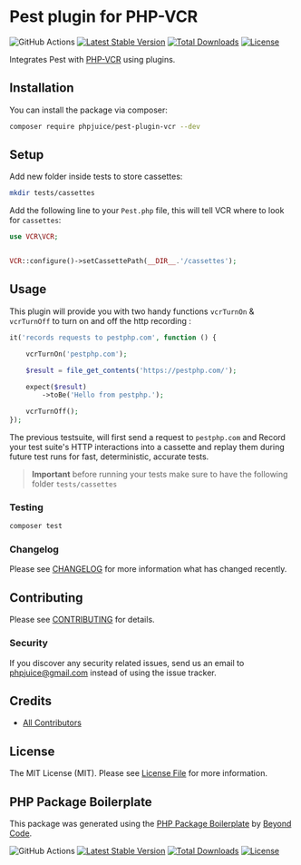 # Pest plugin for PHP-VCR

![GitHub Actions](https://github.com/phpjuice/pest-plugin-vcr/actions/workflows/ci.yml/badge.svg)
[![Latest Stable Version](http://poser.pugx.org/phpjuice/pest-plugin-vcr/v)](https://packagist.org/packages/phpjuice/pest-plugin-vcr)
[![Total Downloads](http://poser.pugx.org/phpjuice/pest-plugin-vcr/downloads)](https://packagist.org/packages/phpjuice/pest-plugin-vcr)
[![License](http://poser.pugx.org/phpjuice/pest-plugin-vcr/license)](https://packagist.org/packages/phpjuice/pest-plugin-vcr)

Integrates Pest with [PHP-VCR](http://php-vcr.github.io) using plugins.

## Installation

You can install the package via composer:

```bash
composer require phpjuice/pest-plugin-vcr --dev
```

## Setup

Add new folder inside tests to store cassettes:

```bash
mkdir tests/cassettes
```

Add the following line to your `Pest.php` file, this will tell
VCR where to look for `cassettes`:

```php
use VCR\VCR;


VCR::configure()->setCassettePath(__DIR__.'/cassettes');
```

## Usage

This plugin will provide you with two handy functions `vcrTurnOn` & `vcrTurnOff` to turn on and off the http recording :

```php
it('records requests to pestphp.com', function () {

    vcrTurnOn('pestphp.com');

    $result = file_get_contents('https://pestphp.com/');

    expect($result)
        ->toBe('Hello from pestphp.');

    vcrTurnOff();
});
```

The previous testsuite, will first send a request to `pestphp.com` and
Record your test suite's HTTP interactions into a cassette and replay them
during future test runs for fast, deterministic, accurate tests.

> **Important** before running your tests make sure to have the following folder `tests/cassettes`

### Testing

```bash
composer test
```

### Changelog

Please see [CHANGELOG](CHANGELOG.md) for more information what has changed recently.

## Contributing

Please see [CONTRIBUTING](CONTRIBUTING.md) for details.

### Security

If you discover any security related issues, send us an email to phpjuice@gmail.com instead of using the issue tracker.

## Credits

- [All Contributors](../../contributors)

## License

The MIT License (MIT). Please see [License File](LICENSE.md) for more information.

## PHP Package Boilerplate

This package was generated using the [PHP Package Boilerplate](https://laravelpackageboilerplate.com) by [Beyond Code](http://beyondco.de/).

![GitHub Actions](https://github.com/phpjuice/pest-plugin-vcr/actions/workflows/ci.yml/badge.svg)
[![Latest Stable Version](http://poser.pugx.org/phpjuice/pest-plugin-vcr/v)](https://packagist.org/packages/phpjuice/pest-plugin-vcr)
[![Total Downloads](http://poser.pugx.org/phpjuice/pest-plugin-vcr/downloads)](https://packagist.org/packages/phpjuice/pest-plugin-vcr)
[![License](http://poser.pugx.org/phpjuice/pest-plugin-vcr/license)](https://packagist.org/packages/phpjuice/pest-plugin-vcr)
